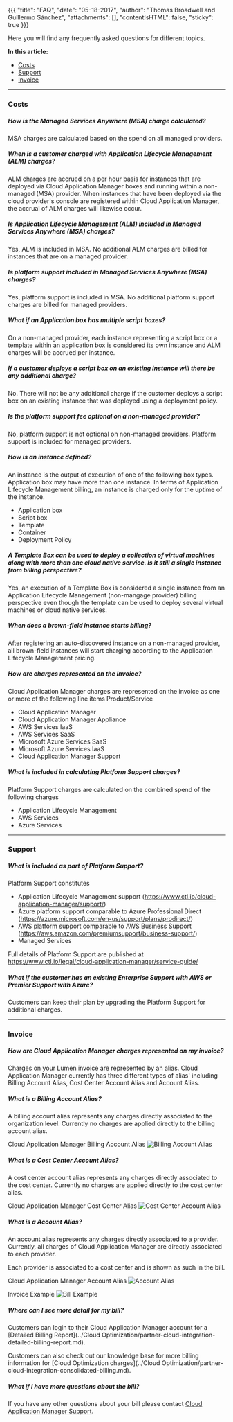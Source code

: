 {{{
"title": "FAQ",
"date": "05-18-2017",
"author": "Thomas Broadwell and Guillermo Sánchez",
"attachments": [],
"contentIsHTML": false,
"sticky": true
}}}

Here you will find any frequently asked questions for different topics.

**In this article:**

* [Costs](#costs)
* [Support](#support)
* [Invoice](#invoice)

___

### Costs

##### How is the Managed Services Anywhere (MSA) charge calculated?

MSA charges are calculated based on the spend on all managed providers.  

##### When is a customer charged with Application Lifecycle Management (ALM) charges?

ALM charges are accrued on a per hour basis for instances that are deployed via Cloud Application Manager boxes and running within a non-managed (MSA) provider.  When instances that have been deployed via the cloud provider's console are registered within Cloud Application Manager, the accrual of ALM charges will likewise occur.

##### Is Application Lifecycle Management (ALM) included in Managed Services Anywhere (MSA) charges?

Yes, ALM is included in MSA.  No additional ALM charges are billed for instances that are on a managed provider.

##### Is platform support included in Managed Services Anywhere (MSA) charges?

Yes, platform support is included in MSA.  No additional platform support charges are billed for managed providers.

##### What if an Application box has multiple script boxes?

On a non-managed provider, each instance representing a script box or a template within an application box is considered its own instance and ALM charges will be accrued per instance.  

##### If a customer deploys a script box on an existing instance will there be any additional charge?

No. There will not be any additional charge if the customer deploys a script box on an existing instance that was deployed using a deployment policy.

##### Is the platform support fee optional on a non-managed provider?

No, platform support is not optional on non-managed providers.  Platform support is included for managed providers.

##### How is an instance defined?

An instance is the output of execution of one of the following box types. Application box may have more than one instance. In terms of Application Lifecycle Management billing, an instance is charged only for the uptime of the instance.

* Application box
* Script box
* Template
* Container
* Deployment Policy

##### A Template Box can be used to deploy a collection of virtual machines along with more than one cloud native service. Is it still a single instance from billing perspective?

Yes, an execution of a Template Box is considered a single instance from an Application Lifecycle Management (non-mangage provider) billing perspective even though the template can be used to deploy several virtual machines or cloud native services.

##### When does a brown-field instance starts billing?

After registering an auto-discovered instance on a non-managed provider, all brown-field instances will start charging according to the Application Lifecycle Management pricing. 

##### How are charges represented on the invoice?

Cloud Application Manager charges are represented on the invoice as one or more of the following line items Product/Service

* Cloud Application Manager
* Cloud Application Manager Appliance
* AWS Services IaaS
* AWS Services SaaS
* Microsoft Azure Services SaaS
* Microsoft Azure Services IaaS
* Cloud Application Manager Support

##### What is included in calculating Platform Support charges?

Platform Support charges are calculated on the combined spend of the following charges

* Application Lifecycle Management
* AWS Services
* Azure Services

___

### Support

##### What is included as part of Platform Support?

Platform Support constitutes

* Application Lifecycle Management support (https://www.ctl.io/cloud-application-manager/support/)
* Azure platform support comparable to Azure Professional Direct (https://azure.microsoft.com/en-us/support/plans/prodirect/)
* AWS platform support comparable to AWS Business Support (https://aws.amazon.com/premiumsupport/business-support/)
* Managed Services

Full details of Platform Support are published at https://www.ctl.io/legal/cloud-application-manager/service-guide/

##### What if the customer has an existing Enterprise Support with AWS or Premier Support with Azure?

Customers can keep their plan by upgrading the Platform Support for additional charges.

___

### Invoice

##### How are Cloud Application Manager charges represented on my invoice?

Charges on your Lumen invoice are represented by an alias. Cloud Application Manager currently has three different types of alias' including Billing Account Alias, Cost Center Account Alias and Account Alias.

##### What is a Billing Account Alias?

A billing account alias represents any charges directly associated to the organization level. Currently no charges are applied directly to the billing account alias.

Cloud Application Manager Billing Account Alias
![Billing Account Alias](../../images/cloud-application-manager/cam-organization-alias.png)

##### What is a Cost Center Account Alias?

A cost center account alias represents any charges directly associated to the cost center. Currently no charges are applied directly to the cost center alias.

Cloud Application Manager Cost Center Alias
![Cost Center Account Alias](../../images/cloud-application-manager/cam-costcenter-alias.png)

##### What is a Account Alias?

An account alias represents any charges directly associated to a provider. Currently, all charges of Cloud Application Manager are directly associated to each provider.

Each provider is associated to a cost center and is shown as such in the bill.

Cloud Application Manager Account Alias
![Account Alias](../../images/cloud-application-manager/cam-provider-alias.png)

Invoice Example
![Bill Example](../../images/cloud-application-manager/cam-customer-bill-example.png)

##### Where can I see more detail for my bill?

Customers can login to their Cloud Application Manager account for a [Detailed Billing Report](../Cloud Optimization/partner-cloud-integration-detailed-billing-report.md).  

Customers can also check out our knowledge base for more billing information for [Cloud Optimization charges](../Cloud Optimization/partner-cloud-integration-consolidated-billing.md).

##### What if I have more questions about the bill?

If you have any other questions about your bill please contact [Cloud Application Manager Support](https://www.ctl.io/cloud-application-manager/#Support).
